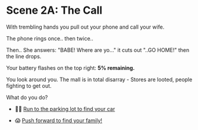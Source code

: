 # Scene 2A: The Call

With trembling hands you pull out your phone and call your wife.

The phone rings once.. then twice..

Then.. She answers:
"BABE! Where are yo..." it cuts out "..GO HOME!" then the line drops.

Your battery flashes on the top right: **5% remaining.**

You look around you. The mall is in total disarray - Stores are looted, people fighting to get out.

What do you do?

- 🏃‍♂️ [Run to the parking lot to find your car](./scene3A.md)

- 😱 [Push forward to find your family!](./scene2B.md)



